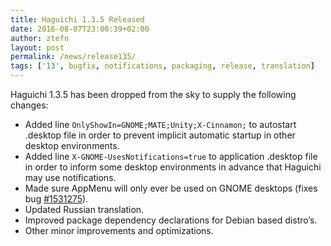 ```yaml
---
title: Haguichi 1.3.5 Released
date: 2016-08-07T23:00:39+02:00
author: ztefn
layout: post
permalink: /news/release135/
tags: ['13', bugfix, notifications, packaging, release, translation]
---
```

Haguichi 1.3.5 has been dropped from the sky to supply the following changes:

  * Added line `OnlyShowIn=GNOME;MATE;Unity;X-Cinnamon;` to autostart .desktop file in order to prevent implicit automatic startup in other desktop environments.
  * Added line `X-GNOME-UsesNotifications=true` to application .desktop file in order to inform some desktop environments in advance that Haguichi may use notifications.
  * Made sure AppMenu will only ever be used on GNOME desktops (fixes bug <a href="https://bugs.launchpad.net/haguichi/+bug/1531275" target="_blank">#1531275</a>).
  * Updated Russian translation.
  * Improved package dependency declarations for Debian based distro&#8217;s.
  * Other minor improvements and optimizations.
